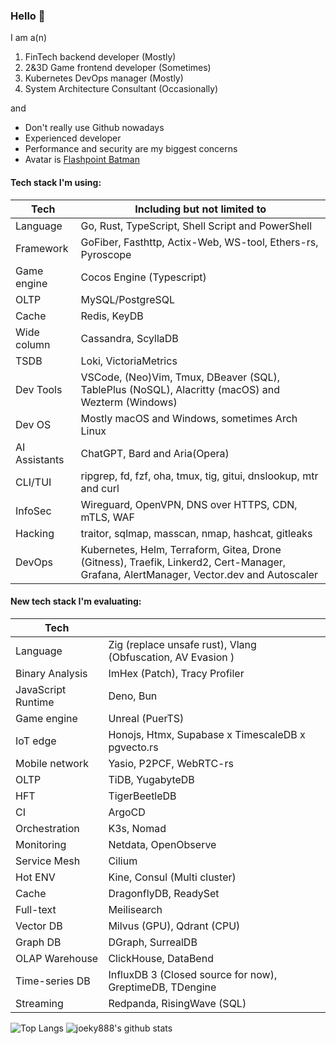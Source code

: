 ### Hello 👋

I am a(n)

1. FinTech backend developer (Mostly)
2. 2&3D Game frontend developer (Sometimes)
3. Kubernetes DevOps manager (Mostly)
4. System Architecture Consultant (Occasionally)

and

* Don't really use Github nowadays
* Experienced developer
* Performance and security are my biggest concerns
* Avatar is [Flashpoint Batman](https://vsbattles.fandom.com/wiki/Batman_(Thomas_Wayne))

#### Tech stack I'm using:

| Tech          | Including but not limited to                                                                                                           |
| ------------- | -------------------------------------------------------------------------------------------------------------------------------------- |
| Language      | Go, Rust, TypeScript, Shell Script and PowerShell                                                                                      |
| Framework     | GoFiber, Fasthttp, Actix-Web, WS-tool, Ethers-rs, Pyroscope                                                                            |
| Game engine   | Cocos Engine (Typescript)                                                                                                              |
| OLTP          | MySQL/PostgreSQL                                                                                                                       |
| Cache         | Redis, KeyDB                                                                                                                           |
| Wide column   | Cassandra, ScyllaDB                                                                                                                    |
| TSDB          | Loki, VictoriaMetrics                                                                                                                  |
| Dev Tools     | VSCode, (Neo)Vim, Tmux, DBeaver (SQL), TablePlus (NoSQL), Alacritty (macOS) and Wezterm (Windows)                                      |
| Dev OS        | Mostly macOS and Windows, sometimes Arch Linux                                                                                         |
| AI Assistants | ChatGPT, Bard and Aria(Opera)                                                                                                          |
| CLI/TUI       | ripgrep, fd, fzf, oha, tmux, tig, gitui, dnslookup, mtr and curl                                                                       |
| InfoSec       | Wireguard, OpenVPN, DNS over HTTPS, CDN, mTLS, WAF                                                                                     |
| Hacking       | traitor, sqlmap, masscan, nmap, hashcat, gitleaks                                                                                      |
| DevOps        | Kubernetes, Helm, Terraform, Gitea, Drone (Gitness), Traefik, Linkerd2, Cert-Manager, Grafana, AlertManager, Vector.dev and Autoscaler |

#### New tech stack I'm evaluating:

| Tech               |                                                             |
| ------------------ | ----------------------------------------------------------- |
| Language           | Zig (replace unsafe rust), Vlang (Obfuscation, AV Evasion ) |
| Binary Analysis    | ImHex (Patch), Tracy Profiler                               |
| JavaScript Runtime | Deno, Bun                                                   |
| Game engine        | Unreal (PuerTS)                                             |
| IoT edge           | Honojs, Htmx, Supabase x TimescaleDB x pgvecto.rs           |
| Mobile network     | Yasio, P2PCF, WebRTC-rs                                     |
| OLTP               | TiDB, YugabyteDB                                            |
| HFT                | TigerBeetleDB                                               |
| CI                 | ArgoCD                                                      |
| Orchestration      | K3s, Nomad                                                  |
| Monitoring         | Netdata, OpenObserve                                        |
| Service Mesh       | Cilium                                                      |
| Hot ENV            | Kine, Consul (Multi cluster)                                |
| Cache              | DragonflyDB, ReadySet                                       |
| Full-text          | Meilisearch                                                 |
| Vector DB          | Milvus (GPU), Qdrant (CPU)                                  |
| Graph DB           | DGraph, SurrealDB                                           |
| OLAP Warehouse     | ClickHouse, DataBend                                        |
| Time-series DB     | InfluxDB 3 (Closed source for now), GreptimeDB, TDengine    |
| Streaming          | Redpanda, RisingWave (SQL)                                  |

![Top Langs](https://github-readme-stats.vercel.app/api/top-langs/?username=joeky888&hide=html&theme=dark)
![joeky888's github stats](https://github-readme-stats.vercel.app/api?username=joeky888&show_icons=true&count_private=true&line_height=40&theme=synthwave)
